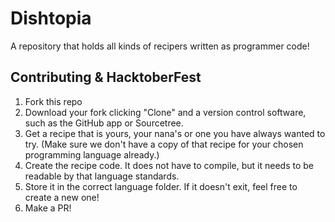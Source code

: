 # Dishtopia
A repository that holds all kinds of recipers written as programmer code!

## Contributing & HacktoberFest
1. Fork this repo
2. Download your fork clicking "Clone" and a version control software, such as the GitHub app or Sourcetree.
3. Get a recipe that is yours, your nana's or one you have always wanted to try. (Make sure we don't have a copy of that recipe for your chosen programming language already.)
4. Create the recipe code. It does not have to compile, but it needs to be readable by that language standards.
5. Store it in the correct language folder. If it doesn't exit, feel free to create a new one!
6. Make a PR!
